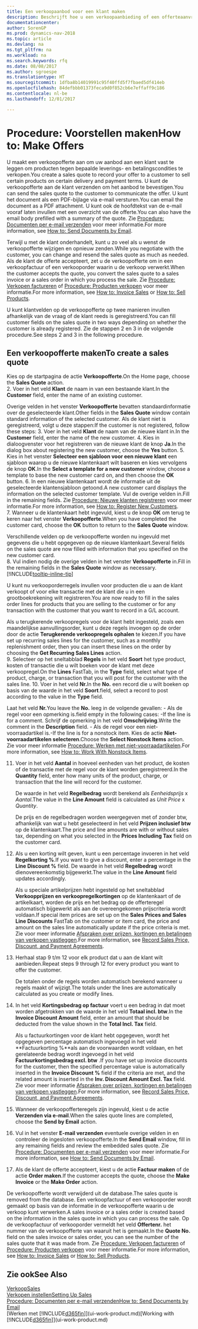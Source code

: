 ```yaml
---
title: Een verkoopaanbod voor een klant maken
description: Beschrijft hoe u een verkoopaanbieding of een offerteaanvraagdocument maakt om uw aanbod aan een klant vast te leggen om producten onder bepaalde voorwaarden te verkopen.
documentationcenter: 
author: SorenGP
ms.prod: dynamics-nav-2018
ms.topic: article
ms.devlang: na
ms.tgt_pltfrm: na
ms.workload: na
ms.search.keywords: rfq
ms.date: 08/08/2017
ms.author: sgroespe
ms.translationtype: HT
ms.sourcegitcommit: 1dfba8b14019991c95f40ffd5f7fbaed5df414eb
ms.openlocfilehash: 84defbbb01373feca9d0f852cb6e7effaff9c186
ms.contentlocale: nl-be
ms.lasthandoff: 12/01/2017

---
```

# <a name="how-to-make-offers"></a><span data-ttu-id="fb880-103">Procedure: Voorstellen maken</span><span class="sxs-lookup"><span data-stu-id="fb880-103">How to: Make Offers</span></span>
<span data-ttu-id="fb880-104">U maakt een verkoopofferte aan om uw aanbod aan een klant vast te leggen om producten tegen bepaalde leverings- en betalingscondities te verkopen.</span><span class="sxs-lookup"><span data-stu-id="fb880-104">You create a sales quote to record your offer to a customer to sell certain products on certain delivery and payment terms.</span></span> <span data-ttu-id="fb880-105">U kunt de verkoopofferte aan de klant verzenden om het aanbod te bevestigen.</span><span class="sxs-lookup"><span data-stu-id="fb880-105">You can send the sales quote to the customer to communicate the offer.</span></span> <span data-ttu-id="fb880-106">U kunt het document als een PDF-bijlage via e-mail versturen.</span><span class="sxs-lookup"><span data-stu-id="fb880-106">You can email the document as a PDF attachment.</span></span> <span data-ttu-id="fb880-107">U kunt ook de hoofdtekst van de e-mail vooraf laten invullen met een overzicht van de offerte.</span><span class="sxs-lookup"><span data-stu-id="fb880-107">You can also have the email body prefilled with a summary of the quote.</span></span> <span data-ttu-id="fb880-108">Zie [Procedure: Documenten per e-mail verzenden](ui-how-send-documents-email.md) voor meer informatie.</span><span class="sxs-lookup"><span data-stu-id="fb880-108">For more information, see [How to: Send Documents by Email](ui-how-send-documents-email.md).</span></span>

<span data-ttu-id="fb880-109">Terwijl u met de klant onderhandelt, kunt u zo veel als u wenst de verkoopofferte wijzigen en opnieuw zenden.</span><span class="sxs-lookup"><span data-stu-id="fb880-109">While you negotiate with the customer, you can change and resend the sales quote as much as needed.</span></span> <span data-ttu-id="fb880-110">Als de klant de offerte accepteert, zet u de verkoopofferte om in een verkoopfactuur of een verkooporder waarin u de verkoop verwerkt.</span><span class="sxs-lookup"><span data-stu-id="fb880-110">When the customer accepts the quote, you convert the sales quote to a sales invoice or a sales order in which you process the sale.</span></span> <span data-ttu-id="fb880-111">Zie [Procedure: Verkopen factureren](sales-how-invoice-sales.md) of [Procedure: Producten verkopen](sales-how-sell-products.md) voor meer informatie.</span><span class="sxs-lookup"><span data-stu-id="fb880-111">For more information, see [How to: Invoice Sales](sales-how-invoice-sales.md) or [How to: Sell Products](sales-how-sell-products.md).</span></span>

<span data-ttu-id="fb880-112">U kunt klantvelden op de verkoopofferte op twee manieren invullen afhankelijk van de vraag of de klant reeds is geregistreerd.</span><span class="sxs-lookup"><span data-stu-id="fb880-112">You can fill customer fields on the sales quote in two ways depending on whether the customer is already registered.</span></span> <span data-ttu-id="fb880-113">Zie de stappen 2 en 3 in de volgende procedure.</span><span class="sxs-lookup"><span data-stu-id="fb880-113">See steps 2 and 3 in the following procedure.</span></span>

## <a name="to-create-a-sales-quote"></a><span data-ttu-id="fb880-114">Een verkoopofferte maken</span><span class="sxs-lookup"><span data-stu-id="fb880-114">To create a sales quote</span></span>
<span data-ttu-id="fb880-115">Kies op de startpagina de actie **Verkoopofferte**.</span><span class="sxs-lookup"><span data-stu-id="fb880-115">On the Home page,  choose the **Sales Quote** action.</span></span>  
2. <span data-ttu-id="fb880-116">Voer in het veld **Klant** de naam in van een bestaande klant.</span><span class="sxs-lookup"><span data-stu-id="fb880-116">In the **Customer** field, enter the name of an existing customer.</span></span>

   <span data-ttu-id="fb880-117">Overige velden in het venster **Verkoopofferte** bevatten standaardinformatie over de geselecteerde klant.</span><span class="sxs-lookup"><span data-stu-id="fb880-117">Other fields in the **Sales Quote** window contain standard information of the selected customer.</span></span> <span data-ttu-id="fb880-118">Als de klant niet is geregistreerd, volgt u deze stappen:</span><span class="sxs-lookup"><span data-stu-id="fb880-118">If the customer is not registered, follow these steps:</span></span>
3. <span data-ttu-id="fb880-119">Voer in het veld **Klant** de naam van de nieuwe klant in.</span><span class="sxs-lookup"><span data-stu-id="fb880-119">In the **Customer** field, enter the name of the new customer.</span></span>
4. <span data-ttu-id="fb880-120">Kies in dialoogvenster voor het registreren van de nieuwe klant de knop **Ja**.</span><span class="sxs-lookup"><span data-stu-id="fb880-120">In the dialog box about registering the new customer, choose the **Yes** button.</span></span>
5. <span data-ttu-id="fb880-121">Kies in het venster **Selecteer een sjabloon voor een nieuwe klant** een sjabloon waarop u de nieuwe klantenkaart wilt baseren en kies vervolgens de knop **OK**.</span><span class="sxs-lookup"><span data-stu-id="fb880-121">In the **Select a template for a new customer** window, choose a template to base the new customer card on, and then choose the **OK** button.</span></span>
6. <span data-ttu-id="fb880-122">In een nieuwe klantenkaart wordt de informatie uit de geselecteerde klantensjabloon getoond.</span><span class="sxs-lookup"><span data-stu-id="fb880-122">A new customer card displays the information on the selected customer template.</span></span> <span data-ttu-id="fb880-123">Vul de overige velden in.</span><span class="sxs-lookup"><span data-stu-id="fb880-123">Fill in the remaining fields.</span></span> <span data-ttu-id="fb880-124">Zie [Procedure: Nieuwe klanten registreren](sales-how-register-new-customers.md) voor meer informatie.</span><span class="sxs-lookup"><span data-stu-id="fb880-124">For more information, see [How to: Register New Customers](sales-how-register-new-customers.md).</span></span>  
7. <span data-ttu-id="fb880-125">Wanneer u de klantenkaart hebt ingevuld, kiest u de knop **OK** om terug te keren naar het venster **Verkoopofferte**.</span><span class="sxs-lookup"><span data-stu-id="fb880-125">When you have completed the customer card, choose the **OK** button to return to the **Sales Quote** window.</span></span>

   <span data-ttu-id="fb880-126">Verschillende velden op de verkoopofferte worden nu ingevuld met gegevens die u hebt opgegeven op de nieuwe klantenkaart.</span><span class="sxs-lookup"><span data-stu-id="fb880-126">Several fields on the sales quote are now filled with information that you specified on the new customer card.</span></span>  
8. <span data-ttu-id="fb880-127">Vul indien nodig de overige velden in het venster **Verkoopofferte** in.</span><span class="sxs-lookup"><span data-stu-id="fb880-127">Fill in the remaining fields in the **Sales Quote** window as necessary.</span></span> [!INCLUDE[tooltip-inline-tip](includes/tooltip-inline-tip_md.md)]  

<span data-ttu-id="fb880-128">U kunt nu verkooporderregels invullen voor producten die u aan de klant verkoopt of voor elke transactie met de klant die u in een grootboekrekening wilt registreren.</span><span class="sxs-lookup"><span data-stu-id="fb880-128">You are now ready to fill in the sales order lines for products that you are selling to the customer or for any transaction with the customer that you want to record in a G/L account.</span></span>   

<span data-ttu-id="fb880-129">Als u terugkerende verkoopregels voor de klant hebt ingesteld, zoals een maandelijkse aanvullingsorder, kunt u deze regels invoegen op de order door de actie **Terugkerende verkoopregels ophalen** te kiezen.</span><span class="sxs-lookup"><span data-stu-id="fb880-129">If you have set up recurring sales lines for the customer, such as a monthly replenishment order, then you can insert these lines on the order by choosing the **Get Recurring Sales Lines** action.</span></span>  
9. <span data-ttu-id="fb880-130">Selecteer op het sneltabblad **Regels** in het veld **Soort** het type product, kosten of transactie die u wilt boeken voor de klant met deze verkoopregel.</span><span class="sxs-lookup"><span data-stu-id="fb880-130">On the **Lines** FastTab, in the **Type** field, select what type of product, charge, or transaction that you will post for the customer with the sales line.</span></span>
10. <span data-ttu-id="fb880-131">Voer in het veld **Nr.**</span><span class="sxs-lookup"><span data-stu-id="fb880-131">In the **No.**</span></span> <span data-ttu-id="fb880-132">een record die u wilt boeken op basis van de waarde in het veld **Soort**.</span><span class="sxs-lookup"><span data-stu-id="fb880-132">field, select a record to post according to the value in the **Type** field.</span></span>

 <span data-ttu-id="fb880-133">Laat het veld **Nr.**</span><span class="sxs-lookup"><span data-stu-id="fb880-133">You leave the **No.**</span></span> <span data-ttu-id="fb880-134">leeg in de volgende gevallen: - Als de regel voor een opmerking is.</span><span class="sxs-lookup"><span data-stu-id="fb880-134">field empty in the following cases: -If the line is for a comment.</span></span> <span data-ttu-id="fb880-135">Schrijf de opmerking in het veld **Omschrijving**.</span><span class="sxs-lookup"><span data-stu-id="fb880-135">Write the comment in the **Description** field.</span></span>
 <span data-ttu-id="fb880-136">- Als de regel voor een niet-voorraadartikel is.</span><span class="sxs-lookup"><span data-stu-id="fb880-136">-If the line is for a nonstock item.</span></span> <span data-ttu-id="fb880-137">Kies de actie **Niet-voorraadartikelen selecteren**.</span><span class="sxs-lookup"><span data-stu-id="fb880-137">Choose the **Select Nonstock Items** action.</span></span> <span data-ttu-id="fb880-138">Zie voor meer informatie [Procedure: Werken met niet-voorraadartikelen](inventory-how-work-nonstock-items.md).</span><span class="sxs-lookup"><span data-stu-id="fb880-138">For more information, see [How to: Work With Nonstock Items](inventory-how-work-nonstock-items.md).</span></span>

11. <span data-ttu-id="fb880-139">Voer in het veld **Aantal** in hoeveel eenheden van het product, de kosten of de transactie met de regel voor de klant worden geregistreerd.</span><span class="sxs-lookup"><span data-stu-id="fb880-139">In the **Quantity** field, enter how many units of the product, charge, or transaction that the line will record for the customer.</span></span>

    <span data-ttu-id="fb880-140">De waarde in het veld **Regelbedrag** wordt berekend als *Eenheidsprijs* x *Aantal*.</span><span class="sxs-lookup"><span data-stu-id="fb880-140">The value in the **Line Amount** field is calculated as *Unit Price* x *Quantity*.</span></span>  

    <span data-ttu-id="fb880-141">De prijs en de regelbedragen worden weergegeven met of zonder btw, afhankelijk van wat u hebt geselecteerd in het veld **Prijzen inclusief btw** op de klantenkaart.</span><span class="sxs-lookup"><span data-stu-id="fb880-141">The price and line amounts are with or without sales tax, depending on what you selected in the **Prices Including Tax** field on the customer card.</span></span>  
12. <span data-ttu-id="fb880-142">Als u een korting wilt geven, kunt u een percentage invoeren in het veld **Regelkorting %**.</span><span class="sxs-lookup"><span data-stu-id="fb880-142">If you want to give a discount, enter a percentage in the **Line Discount %** field.</span></span> <span data-ttu-id="fb880-143">De waarde in het veld **Regelbedrag** wordt dienovereenkomstig bijgewerkt.</span><span class="sxs-lookup"><span data-stu-id="fb880-143">The value in the **Line Amount** field updates accordingly.</span></span>  

    <span data-ttu-id="fb880-144">Als u speciale artikelprijzen hebt ingesteld op het sneltabblad **Verkoopprijzen en verkoopregelkortingen** op de klantenkaart of de artikelkaart, worden de prijs en het bedrag op de offerteregel automatisch bijgewerkt als aan de overeengekomen prijscriteria wordt voldaan.</span><span class="sxs-lookup"><span data-stu-id="fb880-144">If special item prices are set up on the **Sales Prices and Sales Line Discounts** FastTab on the customer or item card, the price and amount on the sales line automatically update if the price criteria is met.</span></span> <span data-ttu-id="fb880-145">Zie voor meer informatie [Afspraken over prijzen, kortingen en betalingen van verkopen vastleggen](sales-how-record-sales-price-discount-payment-agreements.md).</span><span class="sxs-lookup"><span data-stu-id="fb880-145">For more information, see [Record Sales Price, Discount, and Payment Agreements](sales-how-record-sales-price-discount-payment-agreements.md).</span></span>  
13. <span data-ttu-id="fb880-146">Herhaal stap 9 t/m 12 voor elk product dat u aan de klant wilt aanbieden.</span><span class="sxs-lookup"><span data-stu-id="fb880-146">Repeat steps 9 through 12 for every product you want to offer the customer.</span></span>  

    <span data-ttu-id="fb880-147">De totalen onder de regels worden automatisch berekend wanneer u regels maakt of wijzigt.</span><span class="sxs-lookup"><span data-stu-id="fb880-147">The totals under the lines are automatically calculated as you create or modify lines.</span></span>  
14. <span data-ttu-id="fb880-148">In het veld **Kortingsbedrag op factuur** voert u een bedrag in dat moet worden afgetrokken van de waarde in het veld **Totaal incl. btw**.</span><span class="sxs-lookup"><span data-stu-id="fb880-148">In the **Invoice Discount Amount** field, enter an amount that should be deducted from the value shown in the **Total Incl. Tax** field.</span></span>

    <span data-ttu-id="fb880-149">Als u factuurkortingen voor de klant hebt opgegeven, wordt het opgegeven percentage automatisch ingevoegd in het veld **Factuurkorting %**als aan de voorwaarden wordt voldaan, en het gerelateerde bedrag wordt ingevoegd in het veld **Factuurkortingsbedrag excl. btw** .</span><span class="sxs-lookup"><span data-stu-id="fb880-149">If you have set up invoice discounts for the customer, then the specified percentage value is automatically inserted in the **Invoice Discount %** field if the criteria are met, and the related amount is inserted in the **Inv. Discount Amount Excl. Tax** field.</span></span> <span data-ttu-id="fb880-150">Zie voor meer informatie [Afspraken over prijzen, kortingen en betalingen van verkopen vastleggen](sales-how-record-sales-price-discount-payment-agreements.md).</span><span class="sxs-lookup"><span data-stu-id="fb880-150">For more information, see [Record Sales Price, Discount, and Payment Agreements](sales-how-record-sales-price-discount-payment-agreements.md).</span></span>
15. <span data-ttu-id="fb880-151">Wanneer de verkoopofferteregels zijn ingevuld, kiest u de actie **Verzenden via e-mail**.</span><span class="sxs-lookup"><span data-stu-id="fb880-151">When the sales quote lines are completed, choose the **Send by Email** action.</span></span>
16. <span data-ttu-id="fb880-152">Vul in het venster **E-mail verzenden** eventuele overige velden in en controleer de ingesloten verkoopofferte.</span><span class="sxs-lookup"><span data-stu-id="fb880-152">In the **Send Email** window, fill in any remaining fields and review the embedded sales quote.</span></span> <span data-ttu-id="fb880-153">Zie [Procedure: Documenten per e-mail verzenden](ui-how-send-documents-email.md) voor meer informatie.</span><span class="sxs-lookup"><span data-stu-id="fb880-153">For more information, see [How to: Send Documents by Email](ui-how-send-documents-email.md).</span></span>
17. <span data-ttu-id="fb880-154">Als de klant de offerte accepteert, kiest u de actie **Factuur maken** of de actie **Order maken**.</span><span class="sxs-lookup"><span data-stu-id="fb880-154">If the customer accepts the quote, choose the **Make Invoice** or the **Make Order** action.</span></span>

<span data-ttu-id="fb880-155">De verkoopofferte wordt verwijderd uit de database.</span><span class="sxs-lookup"><span data-stu-id="fb880-155">The sales quote is removed from the database.</span></span> <span data-ttu-id="fb880-156">Een verkoopfactuur of een verkooporder wordt gemaakt op basis van de informatie in de verkoopofferte waarin u de verkoop kunt verwerken.</span><span class="sxs-lookup"><span data-stu-id="fb880-156">A sales invoice or a sales order is created based on the information in the sales quote in which you can process the sale.</span></span> <span data-ttu-id="fb880-157">Op de verkoopfactuur of verkooporder vermeldt het veld **Offertenr.** het nummer van de verkoopofferte van waaruit het is gemaakt.</span><span class="sxs-lookup"><span data-stu-id="fb880-157">In the **Quote No.** field on the sales invoice or sales order, you can see the number of the sales quote that it was made from.</span></span> <span data-ttu-id="fb880-158">Zie [Procedure: Verkopen factureren](sales-how-invoice-sales.md) of [Procedure: Producten verkopen](sales-how-sell-products.md) voor meer informatie.</span><span class="sxs-lookup"><span data-stu-id="fb880-158">For more information, see [How to: Invoice Sales](sales-how-invoice-sales.md) or [How to: Sell Products](sales-how-sell-products.md).</span></span>

## <a name="see-also"></a><span data-ttu-id="fb880-159">Zie ook</span><span class="sxs-lookup"><span data-stu-id="fb880-159">See Also</span></span>
[<span data-ttu-id="fb880-160">Verkoop</span><span class="sxs-lookup"><span data-stu-id="fb880-160">Sales</span></span>](sales-manage-sales.md)  
[<span data-ttu-id="fb880-161">Verkopen instellen</span><span class="sxs-lookup"><span data-stu-id="fb880-161">Setting Up Sales</span></span>](sales-setup-sales.md)  
[<span data-ttu-id="fb880-162">Procedure: Documenten per e-mail verzenden</span><span class="sxs-lookup"><span data-stu-id="fb880-162">How to: Send Documents by Email</span></span>](ui-how-send-documents-email.md)  
<span data-ttu-id="fb880-163">[Werken met [!INCLUDE[d365fin](includes/d365fin_md.md)]](ui-work-product.md)</span><span class="sxs-lookup"><span data-stu-id="fb880-163">[Working with [!INCLUDE[d365fin](includes/d365fin_md.md)]](ui-work-product.md)</span></span>


